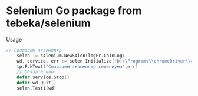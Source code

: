 # Selenium Go package from tebeka/selenium
Usage

```go
// Создадим экземпляр
	selen := s4lenium.NewS4len(logEr.ChInLog)
	wd, service, err := selen.Initialize("D:\\Programs\\chromeDriver\\chromedriver_83.exe")
	tp.FckText("Создадим экземпляр селениума",err)
	// Обязательно!
	defer service.Stop()
	defer wd.Quit()
    selen.Test1(wd)
```
